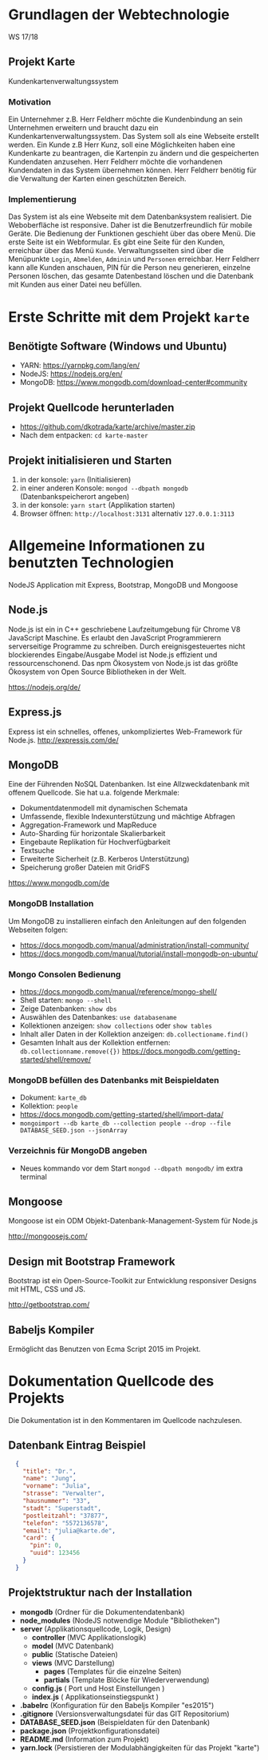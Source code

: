 # Grundlagen der Webtechnologie

WS 17/18

## Projekt Karte
Kundenkartenverwaltungssystem

### Motivation
Ein Unternehmer z.B. Herr Feldherr möchte die Kundenbindung an sein Unternehmen erweitern und braucht dazu ein Kundenkartenverwaltungssystem.
Das System soll als eine Webseite erstellt werden. Ein Kunde z.B Herr Kunz, soll eine Möglichkeiten haben 
eine Kundenkarte zu beantragen, die Kartenpin zu ändern und die gespeicherten Kundendaten anzusehen. 
Herr Feldherr möchte die vorhandenen Kundendaten in das System übernehmen können. 
Herr Feldherr benötig für die Verwaltung der Karten einen geschützten Bereich.

### Implementierung
Das System ist als eine Webseite mit dem Datenbanksystem realisiert. Die Weboberfläche ist responsive. 
Daher ist die Benutzerfreundlich für mobile Geräte. Die Bedienung der Funktionen geschieht über das obere Menü.
Die erste Seite ist ein Webformular. Es gibt eine Seite für den Kunden, erreichbar über das Menü `Kunde`. 
Verwaltungsseiten sind über die Menüpunkte `Login`, `Abmelden`, `Adminin` und `Personen` erreichbar.
Herr Feldherr kann alle Kunden anschauen, PIN für die Person neu generieren, einzelne Personen löschen,
das gesamte Datenbestand löschen und die Datenbank mit Kunden aus einer Datei neu befüllen.

# Erste Schritte mit dem Projekt `karte`

## Benötigte Software (Windows und Ubuntu)

- YARN: https://yarnpkg.com/lang/en/
- NodeJS: https://nodejs.org/en/
- MongoDB: https://www.mongodb.com/download-center#community

## Projekt Quellcode herunterladen

- https://github.com/dkotrada/karte/archive/master.zip
- Nach dem entpacken: `cd karte-master`

##  Projekt initialisieren und Starten

1. in der konsole: `yarn` (Initialisieren)
2. in einer anderen Konsole: `mongod --dbpath mongodb` (Datenbankspeicherort angeben)
3. in der konsole: `yarn start` (Applikation starten)
4. Browser öffnen: `http://localhost:3131` alternativ `127.0.0.1:3113`


# Allgemeine Informationen zu benutzten Technologien

NodeJS Application mit Express, Bootstrap, MongoDB und Mongoose


## Node.js
Node.js ist ein in C++ geschriebene Laufzeitumgebung für Chrome V8 JavaScript Maschine. Es erlaubt den JavaScript Programmierern serverseitige Programme zu schreiben. Durch ereignisgesteuertes nicht blockierendes Eingabe/Ausgabe Model ist Node.js effizient und ressourcenschonend. Das npm Ökosystem von Node.js ist das größte Ökosystem von Open Source Bibliotheken in der Welt.

https://nodejs.org/de/

## Express.js
Express ist ein schnelles, offenes, unkompliziertes Web-Framework für Node.js.
http://expressjs.com/de/


## MongoDB
Eine der Führenden NoSQL Datenbanken. Ist eine Allzweckdatenbank mit offenem Quellcode. Sie hat u.a. folgende Merkmale:
- Dokumentdatenmodell mit dynamischen Schemata
- Umfassende, flexible Indexunterstützung und mächtige Abfragen
- Aggregation-Framework und MapReduce
- Auto-Sharding für horizontale Skalierbarkeit
- Eingebaute Replikation für Hochverfügbarkeit
- Textsuche
- Erweiterte Sicherheit (z.B. Kerberos Unterstützung)
- Speicherung großer Dateien mit GridFS

https://www.mongodb.com/de

### MongoDB Installation
Um MongoDB zu installieren einfach den Anleitungen auf den folgenden Webseiten folgen:
- https://docs.mongodb.com/manual/administration/install-community/
- https://docs.mongodb.com/manual/tutorial/install-mongodb-on-ubuntu/

### Mongo Consolen Bedienung
- https://docs.mongodb.com/manual/reference/mongo-shell/
- Shell starten: `mongo --shell`
- Zeige Datenbanken: `show dbs`
- Auswählen des Datenbankes: `use databasename`
- Kollektionen anzeigen: `show collections` oder `show tables`
- Inhalt aller Daten in der Kollektion anzeigen: `db.collectioname.find()`
- Gesamten Inhalt aus der Kollektion entfernen: `db.collectionname.remove({})` https://docs.mongodb.com/getting-started/shell/remove/

### MongoDB befüllen des Datenbanks mit Beispieldaten
- Dokument: `karte_db`
- Kollektion: `people`
- https://docs.mongodb.com/getting-started/shell/import-data/
- `mongoimport --db karte_db --collection people --drop --file DATABASE_SEED.json --jsonArray`

### Verzeichnis für MongoDB angeben
- Neues kommando vor dem Start `mongod --dbpath mongodb/` im extra terminal


## Mongoose
Mongoose ist ein ODM Objekt-Datenbank-Management-System für Node.js

http://mongoosejs.com/

## Design mit Bootstrap Framework
Bootstrap ist ein Open-Source-Toolkit zur Entwicklung responsiver Designs mit HTML, CSS und JS.

http://getbootstrap.com/

## Babeljs Kompiler
Ermöglicht das Benutzen von Ecma Script 2015 im Projekt.


# Dokumentation Quellcode des Projekts

Die Dokumentation ist in den Kommentaren im Quellcode nachzulesen.

## Datenbank Eintrag Beispiel


```json
  {
    "title": "Dr.",
    "name": "Jung",
    "vorname": "Julia",
    "strasse": "Verwalter",
    "hausnummer": "33",
    "stadt": "Superstadt",
    "postleitzahl": "37877",
    "telefon": "5572136578",
    "email": "julia@karte.de",
    "card": {
      "pin": 0,
      "uuid": 123456
    }
  }
```

## Projektstruktur nach der Installation

- **mongodb** (Ordner für die Dokumentendatenbank)
- **node_modules** (NodeJS notwendige Module "Bibliotheken")
- **server** (Applikationsquellcode, Logik, Design)
    - **controller** (MVC Applikationslogik)
    - **model** (MVC Datenbank)
    - **public** (Statische Dateien)
    - **views** (MVC Darstellung)
        - **pages** (Templates für die einzelne Seiten)
        - **partials** (Template Blöcke für Wiederverwendung)
    - **config.js** ( Port und Host Einstellungen )
    - **index.js** ( Applikationseinstiegspunkt )
- **.babelrc** (Konfiguration für den Babeljs Kompiler "es2015")
- **.gitignore** (Versionsverwaltungsdatei für das GIT Repositorium)
- **DATABASE_SEED.json** (Beispieldaten für den Datenbank)
- **package.json** (Projektkonfigurationsdatei)
- **README.md** (Information zum Projekt)
- **yarn.lock** (Persistieren der Modulabhängigkeiten für das Projekt "karte")